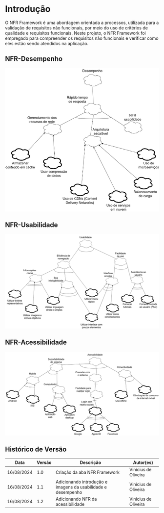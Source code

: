 # Introdução

O NFR Framework é uma abordagem orientada a processos, utilizada para a validação de requisitos não funcionais, por meio do uso de critérios de qualidade e requisitos funcionais. Neste projeto, o NFR Framework foi empregado para compreender os requisitos não funcionais e verificar como eles estão sendo atendidos na aplicação.

## NFR-Desempenho

![nfr_desempenho](../assets/images/desempenho_NFR.png)

## NFR-Usabilidade

![nfr_usabilidade](../assets/images/usabilidade_NFR.png)

## NFR-Acessibilidade

![nfr_acessibilidade](../assets/images/acessibilidade_NFR.png)

## Histórico de Versão

| Data | Versão | Descrição | Autor(es) |
| ---- | ------ | --------- | --------- |
| 16/08/2024 | 1.0 | Criação da aba NFR Framework | Vinícius de Oliveira |
| 16/08/2024 | 1.1 | Adicionando introdução e imagens da usabilidade e desempenho | Vinícius de Oliveira |
| 16/08/2024 | 1.2 | Adicionando NFR da acessibilidade | Vinícius de Oliveira |